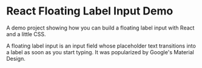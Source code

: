 # React Floating Label Input Demo

A demo project showing how you can build a floating label input with React and a little CSS.

A floating label input is an input field whose placeholder text transitions into a label as soon as you start typing. It was popularized by Google's Material Design.
